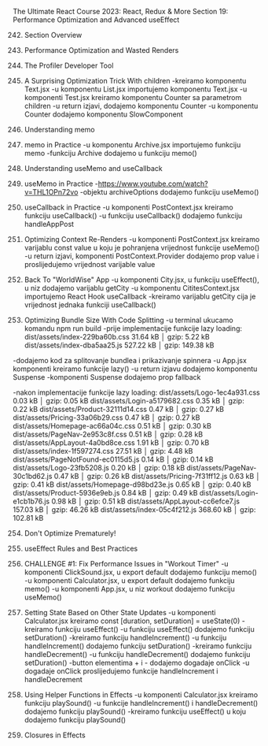 The Ultimate React Course 2023: React, Redux & More
Section 19: Performance Optimization and Advanced useEffect

242. Section Overview

243. Performance Optimization and Wasted Renders

244. The Profiler Developer Tool

245. A Surprising Optimization Trick With children
-kreiramo komponentu Text.jsx
-u komponentu List.jsx importujemo komponentu Text.jsx
-u komponenti Test.jsx kreiramo komponentu Counter sa parametrom children
-u return izjavi, dodajemo komponentu Counter
-u komponentu Counter dodajemo komponentu SlowComponent

246. Understanding memo

247. memo in Practice
-u komponentu Archive.jsx importujemo funkciju memo
-funkciju Archive dodajemo u funkciju memo()

248. Understanding useMemo and useCallback

249. useMemo in Practice
-https://www.youtube.com/watch?v=THL1OPn72vo
-objektu archiveOptions dodajemo funkciju useMemo()

250. useCallback in Practice
-u komponenti PostContext.jsx kreiramo funkciju useCallback()
-u funkciju useCallback() dodajemo funkciju handleAppPost

251. Optimizing Context Re-Renders
-u komponenti PostContext.jsx kreiramo varijablu const value u koju je pohranjena vrijednost funkcije useMemo()
-u return izjavi, komponenti PostContext.Provider dodajemo prop value i proslijedujemo vrijednost varijable value

252. Back To "WorldWise" App
-u komponenti City.jsx, u funkciju useEffect(), u niz dodajemo varijablu getCity
-u komponentu CititesContext.jsx importujemo React Hook useCallback
-kreiramo varijablu getCity cija je vrijednost jednaka funkciji useCallback()

253. Optimizing Bundle Size With Code Splitting
-u terminal ukucamo komandu npm run build
-prije implementacije funkcije lazy loading:
dist/assets/index-229ba60b.css   31.64 kB │ gzip:   5.22 kB
dist/assets/index-dba5aa25.js   527.22 kB │ gzip: 149.38 kB

-dodajemo kod za splitovanje bundlea i prikazivanje spinnera
-u App.jsx komponenti kreiramo funkcije lazy()
-u return izjavu dodajemo komponentu Suspense
-komponenti Suspense dodajemo prop fallback

-nakon implementacije funkcije lazy loading:
dist/assets/Logo-1ec4a931.css           0.03 kB │ gzip:   0.05 kB
dist/assets/Login-a5179682.css          0.35 kB │ gzip:   0.22 kB
dist/assets/Product-32111d14.css        0.47 kB │ gzip:   0.27 kB
dist/assets/Pricing-33a06b29.css        0.47 kB │ gzip:   0.27 kB
dist/assets/Homepage-ac66a04c.css       0.51 kB │ gzip:   0.30 kB
dist/assets/PageNav-2e953c8f.css        0.51 kB │ gzip:   0.28 kB
dist/assets/AppLayout-4a0bd8ce.css      1.91 kB │ gzip:   0.70 kB
dist/assets/index-1f597274.css         27.51 kB │ gzip:   4.48 kB
dist/assets/PageNotFound-ec0115d5.js    0.14 kB │ gzip:   0.14 kB
dist/assets/Logo-23fb5208.js            0.20 kB │ gzip:   0.18 kB
dist/assets/PageNav-30c1bd62.js         0.47 kB │ gzip:   0.26 kB
dist/assets/Pricing-7f31ff12.js         0.63 kB │ gzip:   0.41 kB
dist/assets/Homepage-d98bd23e.js        0.65 kB │ gzip:   0.40 kB
dist/assets/Product-5936e9eb.js         0.84 kB │ gzip:   0.49 kB
dist/assets/Login-e1cb1b76.js           0.98 kB │ gzip:   0.51 kB
dist/assets/AppLayout-cc6efce7.js     157.03 kB │ gzip:  46.26 kB
dist/assets/index-05c4f212.js         368.60 kB │ gzip: 102.81 kB

254. Don't Optimize Prematurely!

255. useEffect Rules and Best Practices

256. CHALLENGE #1: Fix Performance Issues in "Workout Timer"
-u komponenti ClickSound.jsx, u export default dodajemo funkciju memo()
-u komponenti Calculator.jsx, u export default dodajemo funkciju memo()
-u komponenti App.jsx, u niz workout dodajemo funkciju useMemo()

257. Setting State Based on Other State Updates
-u komponenti Calculator.jsx kreiramo const [duration, setDuration] = useState(0)
-kreiramo funkciju useEffect()
-u funkciju useEffect() dodajemo funkciju setDuration()
-kreiramo funkciju handleIncrement()
-u funkciju handleIncrement() dodajemo funkciju setDuration()
-kreiramo funkciju handleDecrement()
-u funkciju handleDecrement() dodajemo funkciju setDuration()
-button elementima + i - dodajemo dogadaje onClick
-u dogadaje onClick proslijedujemo funkcije handleIncrement i handleDecrement

258. Using Helper Functions in Effects
-u komponenti Calculator.jsx kreiramo funkciju playSound()
-u funkcije handleIncrement() i handleDecrement() dodajemo funkciju playSound()
-kreiramo funkciju useEffect() u koju dodajemo funkciju playSound()

259. Closures in Effects
